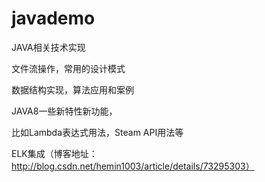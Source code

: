 # javademo

JAVA相关技术实现

文件流操作，常用的设计模式

数据结构实现，算法应用和案例

JAVA8一些新特性新功能，

比如Lambda表达式用法，Steam API用法等

ELK集成（博客地址：http://blog.csdn.net/hemin1003/article/details/73295303）
